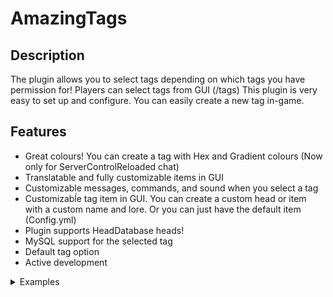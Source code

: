 # AmazingTags
## Description
The plugin allows you to select tags depending on which tags you have permission for!
Players can select tags from GUI (/tags)
This plugin is very easy to set up and configure. You can easily create a new tag in-game.

## Features
<ul>
  <li>Great colours! You can create a tag with Hex and Gradient colours (Now only for ServerControlReloaded chat)</li>
  <li>Translatable and fully customizable items in GUI</li>
  <li>Customizable messages, commands, and sound when you select a tag</li>
  <li>Customizabĺe tag item in GUI. You can create a custom head or item with a custom name and lore. Or you can just have the default item (Config.yml)</li>
  <li>Plugin supports HeadDatabase heads!</li>
  <li>MySQL support for the selected tag</li>
  <li>Default tag option</li>
  <li>Active development</li>
</ul>  

<details>
  <summary>Examples</summary>
  <table border="0" rules="none">
    <tr>
      <th width="410">
        <img src="https://i.imgur.com/ASRO2kz.png" alt="Example1" width="354" height="267">
      </th>
      <th width="410">
        <img src="https://i.imgur.com/tef0ttR.png" alt="Example2" width="351" height="267">
      </th>
    </tr>
    <tr>
      <th width="410">
        <img src="https://i.imgur.com/DclrYrb.png" alt="Example3" width="354" height="273">
      </th>
      <th width="410">
        <img src="https://i.imgur.com/g2CN6ry.png" alt="Example4" width="400" height="270">
      </th>
    </tr>
  </table>
</details>
